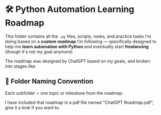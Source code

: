 # 🛠 Python Automation Learning Roadmap 

This folder contains all the `.py` files, scripts, notes, and practice tasks I'm doing based on a **custom roadmap** I’m following — specifically designed to help me **learn automation with Python** and eventually start **freelancing** (though it's not my goal anymore)

The roadmap was designed by ChatGPT based on my goals, and broken into stages like:


## 📁 Folder Naming Convention

Each subfolder = one topic or milestone from the roadmap.

I have included that roadmap in a pdf file named "ChatGPT Roadmap.pdf", give it a look if you want to. 
